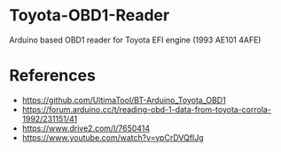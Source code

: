 # Toyota-OBD1-Reader
Arduino based OBD1 reader for Toyota EFI engine (1993 AE101 4AFE)


# References
- https://github.com/UltimaTool/BT-Arduino_Toyota_OBD1
- https://forum.arduino.cc/t/reading-obd-1-data-from-toyota-corrola-1992/231151/41
- https://www.drive2.com/l/7650414
- https://www.youtube.com/watch?v=vpCrDVQfIJg
